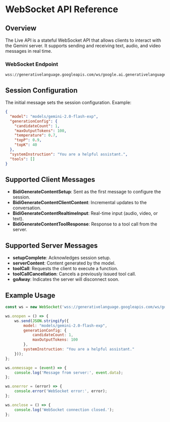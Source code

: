# WebSocket API Reference

## Overview
The Live API is a stateful WebSocket API that allows clients to interact with the Gemini server. It supports sending and receiving text, audio, and video messages in real time.

### WebSocket Endpoint
```
wss://generativelanguage.googleapis.com/ws/google.ai.generativelanguage.v1beta.GenerativeService.BidiGenerateContent
```

## Session Configuration
The initial message sets the session configuration. Example:
```json
{
  "model": "models/gemini-2.0-flash-exp",
  "generationConfig": {
    "candidateCount": 1,
    "maxOutputTokens": 100,
    "temperature": 0.7,
    "topP": 0.9,
    "topK": 40
  },
  "systemInstruction": "You are a helpful assistant.",
  "tools": []
}
```

## Supported Client Messages
- **BidiGenerateContentSetup**: Sent as the first message to configure the session.
- **BidiGenerateContentClientContent**: Incremental updates to the conversation.
- **BidiGenerateContentRealtimeInput**: Real-time input (audio, video, or text).
- **BidiGenerateContentToolResponse**: Response to a tool call from the server.

## Supported Server Messages
- **setupComplete**: Acknowledges session setup.
- **serverContent**: Content generated by the model.
- **toolCall**: Requests the client to execute a function.
- **toolCallCancellation**: Cancels a previously issued tool call.
- **goAway**: Indicates the server will disconnect soon.

## Example Usage
```javascript
const ws = new WebSocket('wss://generativelanguage.googleapis.com/ws/google.ai.generativelanguage.v1beta.GenerativeService.BidiGenerateContent');

ws.onopen = () => {
    ws.send(JSON.stringify({
        model: "models/gemini-2.0-flash-exp",
        generationConfig: {
            candidateCount: 1,
            maxOutputTokens: 100
        },
        systemInstruction: "You are a helpful assistant."
    }));
};

ws.onmessage = (event) => {
    console.log('Message from server:', event.data);
};

ws.onerror = (error) => {
    console.error('WebSocket error:', error);
};

ws.onclose = () => {
    console.log('WebSocket connection closed.');
};
```